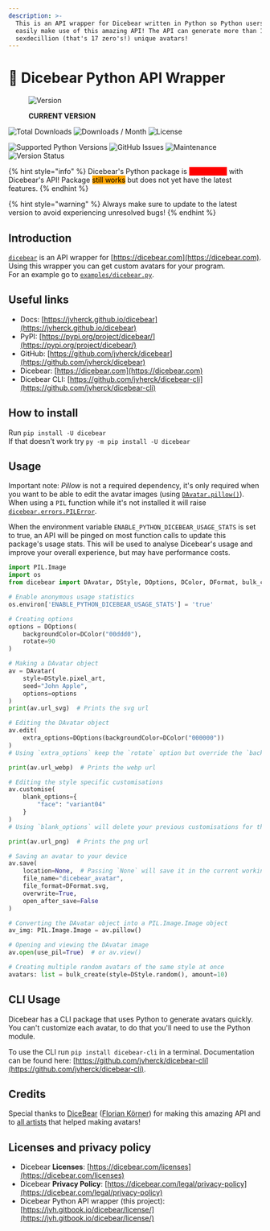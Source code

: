 ```yaml
---
description: >-
  This is an API wrapper for Dicebear written in Python so Python users can also
  easily make use of this amazing API! The API can generate more than 1
  sexdecillion (that's 17 zero's!) unique avatars!
---
```


# 🐻 Dicebear Python API Wrapper

<figure><img src="https://img.shields.io/pypi/v/dicebear" alt="Version"><figcaption><p><strong>CURRENT VERSION</strong></p></figcaption></figure>

![Total Downloads](https://static.pepy.tech/badge/dicebear?period=total\&units=international\_system\&left\_color=grey\&right\_color=blue\&left\_text=Downloads) ![Downloads / Month](https://static.pepy.tech/badge/dicebear/month?period=month\&units=international\_system\&left\_color=grey\&right\_color=orange\&left\_text=Downloads/Month) ![License](https://img.shields.io/github/license/jvherck/dicebear)

![Supported Python Versions](https://img.shields.io/pypi/pyversions/dicebear) ![GitHub Issues](https://img.shields.io/github/issues/jvherck/dicebear) ![Maintenance](https://img.shields.io/maintenance/yes/2024) ![Version Status](https://img.shields.io/pypi/status/dicebear)

{% hint style="info" %}
Dicebear's Python package is <mark style="color:red;background-color:red;">out-to-date</mark> with Dicebear's API! Package <mark style="background-color:orange;">still works</mark> but does not yet have the latest features.
{% endhint %}

{% hint style="warning" %}
Always make sure to update to the latest version to avoid experiencing unresolved bugs!
{% endhint %}

## Introduction

[`dicebear`](https://pypi.org/project/dicebear/) is an API wrapper for [https://dicebear.com](https://dicebear.com). Using this wrapper you can get custom avatars for your program.\
For an example go to [`examples/dicebear.py`](https://github.com/jvherck/dicebear/tree/main/examples).

## Useful links

* Docs: [https://jvherck.github.io/dicebear](https://jvherck.github.io/dicebear)
* PyPI: [https://pypi.org/project/dicebear/](https://pypi.org/project/dicebear/)
* GitHub: [https://github.com/jvherck/dicebear](https://github.com/jvherck/dicebear)
* Dicebear: [https://dicebear.com](https://dicebear.com)
* Dicebear CLI: [https://github.com/jvherck/dicebear-cli](https://github.com/jvherck/dicebear-cli)

## How to install

Run `pip install -U dicebear`\
If that doesn't work try `py -m pip install -U dicebear`

## Usage

Important note: _Pillow_ is not a required dependency, it's only required when you want to be able to edit the avatar images (using [`DAvatar.pillow()`](reference/avatar.md#def-pillow)). When using a `PIL` function while it's not installed it will raise [`dicebear.errors.PILError`](reference/errors.md#class-pilerror-imageerror).

When the environment variable `ENABLE_PYTHON_DICEBEAR_USAGE_STATS` is set to true, an API will be pinged on most function calls to update this package's usage stats. This will be used to analyse Dicebear's usage and improve your overall experience, but may have performance costs.

```python
import PIL.Image
import os
from dicebear import DAvatar, DStyle, DOptions, DColor, DFormat, bulk_create

# Enable anonymous usage statistics
os.environ['ENABLE_PYTHON_DICEBEAR_USAGE_STATS'] = 'true'

# Creating options
options = DOptions(
    backgroundColor=DColor("00ddd0"),
    rotate=90
)

# Making a DAvatar object
av = DAvatar(
    style=DStyle.pixel_art,
    seed="John Apple",
    options=options
)
print(av.url_svg)  # Prints the svg url

# Editing the DAvatar object
av.edit(
    extra_options=DOptions(backgroundColor=DColor("000000"))
)
# Using `extra_options` keep the `rotate` option but override the `backgroundColor` option

print(av.url_webp)  # Prints the webp url

# Editing the style specific customisations
av.customise(
    blank_options={
        "face": "variant04"
    }
)
# Using `blank_options` will delete your previous customisations for this DAvatar and generate new ones

print(av.url_png)  # Prints the png url

# Saving an avatar to your device
av.save(
    location=None,  # Passing `None` will save it in the current working directory
    file_name="dicebear_avatar",
    file_format=DFormat.svg,
    overwrite=True,
    open_after_save=False
)

# Converting the DAvatar object into a PIL.Image.Image object
av_img: PIL.Image.Image = av.pillow()

# Opening and viewing the DAvatar image
av.open(use_pil=True)  # or av.view()

# Creating multiple random avatars of the same style at once
avatars: list = bulk_create(style=DStyle.random(), amount=10)
```

## CLI Usage

Dicebear has a CLI package that uses Python to generate avatars quickly. You can't customize each avatar, to do that you'll need to use the Python module.

To use the CLI run `pip install dicebear-cli` in a terminal. Documentation can be found here: [https://github.com/jvherck/dicebear-cli](https://github.com/jvherck/dicebear-cli).

## Credits

Special thanks to [DiceBear](https://github.com/dicebear) ([Florian Körner](https://github.com/FlorianKoerner)) for making this amazing API and to [all artists](https://dicebear.com/licenses) that helped making avatars!

## Licenses and privacy policy

* Dicebear **Licenses**: [https://dicebear.com/licenses](https://dicebear.com/licenses)
* Dicebear **Privacy Policy**: [https://dicebear.com/legal/privacy-policy](https://dicebear.com/legal/privacy-policy)
* Dicebear Python API wrapper (this project): [https://jvh.gitbook.io/dicebear/license/](https://jvh.gitbook.io/dicebear/license/)
